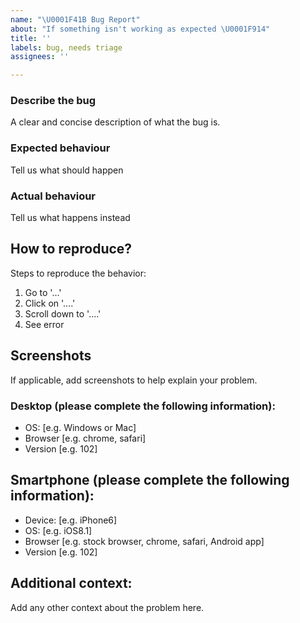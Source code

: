 ```yaml
---
name: "\U0001F41B Bug Report"
about: "If something isn't working as expected \U0001F914"
title: ''
labels: bug, needs triage
assignees: ''

---
```


### Describe the bug
A clear and concise description of what the bug is.

### Expected behaviour
Tell us what should happen

### Actual behaviour
Tell us what happens instead

## How to reproduce?
Steps to reproduce the behavior:
1. Go to '...'
2. Click on '....'
3. Scroll down to '....'
4. See error

## Screenshots
If applicable, add screenshots to help explain your problem.

### Desktop (please complete the following information):
 - OS: [e.g. Windows or Mac]
 - Browser [e.g. chrome, safari]
 - Version [e.g. 102]

## Smartphone (please complete the following information):
 - Device: [e.g. iPhone6]
 - OS: [e.g. iOS8.1]
 - Browser [e.g. stock browser, chrome, safari, Android app]
 - Version [e.g. 102]

## Additional context:
Add any other context about the problem here.
